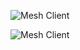 
![Mesh Client](https://raw.githubusercontent.com/TowerHamletsCCG/MeshClient/main/Resources/MeshBannerNarrow.png)

![Mesh Client](https://raw.githubusercontent.com/TowerHamletsCCG/MeshClient/main/Resources/MeshBanner.png)

